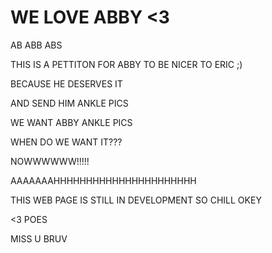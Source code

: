 # WE LOVE ABBY <3

AB
ABB
ABS



THIS IS A PETTITON FOR ABBY TO BE NICER TO ERIC ;)



BECAUSE HE DESERVES IT 

AND SEND HIM ANKLE PICS 

WE WANT ABBY ANKLE PICS



WHEN DO WE WANT IT???

NOWWWWWW!!!!!


AAAAAAAHHHHHHHHHHHHHHHHHHHHHH

THIS WEB PAGE IS STILL IN DEVELOPMENT SO CHILL
OKEY 

<3
POES









MISS U BRUV
